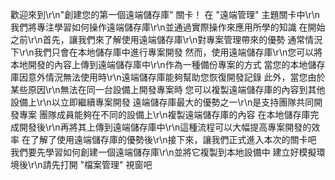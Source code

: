 歡迎來到\r\n"創建您的第一個遠端儲存庫" 關卡！
在 "遠端管理" 主題關卡中\r\n我們將專注學習如何操作遠端儲存庫\r\n並通過實際操作來應用所學的知識
在開始之前\r\n首先，讓我們來了解使用遠端儲存庫\r\n對專案管理帶來的優勢
通常情況下\r\n我們只會在本地儲存庫中進行專案開發
然而，使用遠端儲存庫\r\n您可以將本地開發的內容上傳到遠端儲存庫中\r\n作為一種備份專案的方式
當您的本地儲存庫因意外情況無法使用時\r\n遠端儲存庫能夠幫助您恢復開發記錄
此外，當您由於某些原因\r\n無法在同一台設備上開發專案時
您可以複製遠端儲存庫的內容到其他設備上\r\n以立即繼續專案開發
遠端儲存庫最大的優勢之一\r\n是支持團隊共同開發專案
團隊成員能夠在不同的設備上\r\n複製遠端儲存庫的內容
在本地儲存庫完成開發後\r\n再將其上傳到遠端儲存庫中\r\n這種流程可以大幅提高專案開發的效率
在了解了使用遠端儲存庫的優勢後\r\n接下來，讓我們正式進入本次的關卡吧
我們要先學習如何創建一個遠端儲存庫\r\n並將它複製到本地設備中
建立好模擬環境後\r\n請先打開 "檔案管理" 視窗吧